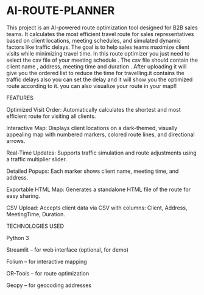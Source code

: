 # AI-ROUTE-PLANNER
This project is an AI-powered route optimization tool designed for B2B sales teams. It calculates the most efficient travel route for sales representatives based on client locations, meeting schedules, and simulated dynamic factors like traffic delays. The goal is to help sales teams maximize client visits while minimizing travel time. In this route optimizer you just need to select the csv file of your meeting schedule . The csv file should contain the client name , address, meeting time and duration . After uploading it will give you the ordered list to reduce the time for travelling.it contains the traffic delays also you can set the delay and it will show you the optimized route according to it. you can also visualize your route in your map!!

FEATURES 

Optimized Visit Order: Automatically calculates the shortest and most efficient route for visiting all clients.

Interactive Map: Displays client locations on a dark-themed, visually appealing map with numbered markers, colored route lines, and directional arrows.

Real-Time Updates: Supports traffic simulation and route adjustments using a traffic multiplier slider.

Detailed Popups: Each marker shows client name, meeting time, and address.

Exportable HTML Map: Generates a standalone HTML file of the route for easy sharing.

CSV Upload: Accepts client data via CSV with columns: Client, Address, MeetingTime, Duration.

TECHNOLOGIES USED 

Python 3

Streamlit – for web interface (optional, for demo)

Folium – for interactive mapping

OR-Tools – for route optimization

Geopy – for geocoding addresses
